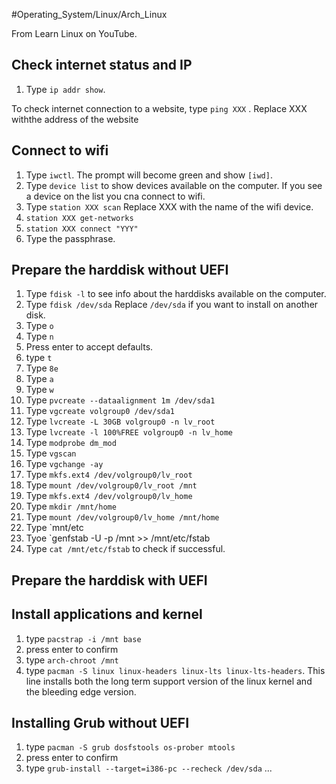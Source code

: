 #Operating_System/Linux/Arch_Linux 

From Learn Linux on YouTube.
## Check internet status and IP
1. Type `ip addr show`.

To check internet connection to a website, type `ping XXX` . Replace XXX withthe address of the website

## Connect to wifi
1. Type `iwctl`. The prompt will become green and show `[iwd]`.
2. Type `device list` to show devices available on the computer. If you see a device on the list you cna connect to wifi.
3. Type `station XXX scan` Replace XXX with the name of the wifi device.
4. `station XXX get-networks`
5. `station XXX connect "YYY"`
6. Type the passphrase.

## Prepare the harddisk without UEFI
1. Type `fdisk -l` to see info about the harddisks available on the computer.
2. Type `fdisk /dev/sda` Replace `/dev/sda` if you want to install on another disk.
3. Type `o`
4. Type `n`
5. Press enter to accept defaults.
6. type `t`
7. Type `8e`
8. Type `a`
9. Type `w`
10. Type `pvcreate --dataalignment 1m /dev/sda1`
11. Type `vgcreate volgroup0 /dev/sda1`
12. Type `lvcreate -L 30GB volgroup0 -n lv_root`
13. Type `lvcreate -l 100%FREE volgroup0 -n lv_home`
14. Type `modprobe dm_mod`
15. Type `vgscan`
16. Type `vgchange -ay`
17. Type `mkfs.ext4 /dev/volgroup0/lv_root`
18. Type `mount /dev/volgroup0/lv_root /mnt`
19. Type `mkfs.ext4 /dev/volgroup0/lv_home`
20. Type `mkdir /mnt/home`
21. Type `mount /dev/volgroup0/lv_home /mnt/home`
22. Type `mnt/etc
23. Tyoe `genfstab -U -p /mnt >> /mnt/etc/fstab
24. Type `cat /mnt/etc/fstab` to check if successful.

## Prepare the harddisk with UEFI

## Install applications and kernel
1. type `pacstrap -i /mnt base`
2. press enter to confirm
3. type `arch-chroot /mnt`
4. type `pacman -S linux linux-headers linux-lts linux-lts-headers`. This line installs both the long term support version of the linux kernel and the bleeding edge version. 

## Installing Grub without UEFI
1. type `pacman -S grub dosfstools os-prober mtools`
2. press enter to confirm
3. type `grub-install --target=i386-pc --recheck /dev/sda`
...